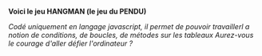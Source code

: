 **Voici le jeu HANGMAN (le jeu du PENDU)**

*Codé uniquement en langage javascript, il permet de pouvoir travaillerl a notion de conditions, de boucles, de métodes sur les tableaux*
*Aurez-vous le courage d'aller défier l'ordinateur ?*
